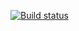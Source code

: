 [![Build status](https://ci.appveyor.com/api/projects/status/n7fpks7yvkc00rru?svg=true)](https://ci.appveyor.com/project/IrinaOre/hw3-ahj)
